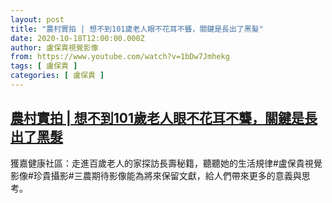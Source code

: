 ```yaml
---
layout: post
title: "農村實拍 | 想不到101歲老人眼不花耳不聾，關鍵是長出了黑髮"
date: 2020-10-18T12:00:00.000Z
author: 盧保貴視覺影像
from: https://www.youtube.com/watch?v=1bDw7Jmhekg
tags: [ 盧保貴 ]
categories: [ 盧保貴 ]
---
```

<!--1603022400000-->
[農村實拍 | 想不到101歲老人眼不花耳不聾，關鍵是長出了黑髮](https://www.youtube.com/watch?v=1bDw7Jmhekg)
------

<div>
獲嘉健康社區：走進百歲老人的家探訪長壽秘籍，聽聽她的生活規律#盧保貴視覺影像#珍貴攝影#三農期待影像能為將來保留文獻，給人們帶來更多的意義與思考。
</div>
